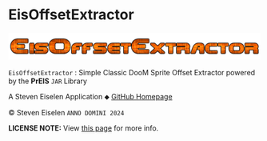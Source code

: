 # EisOffsetExtractor

<img src="build/assets/app_logo.png" width=640px>

`EisOffsetExtractor` : Simple Classic DooM Sprite Offset Extractor powered by the **PrEIS** `JAR` Library

A Steven Eiselen Application ⬥ [GitHub Homepage](https://seiselen.github.io/)

© Steven Eiselen `ANNO DOMINI 2024`

**LICENSE NOTE:** View [this page](https://seiselen.github.io/info_preis_suite) for more info.